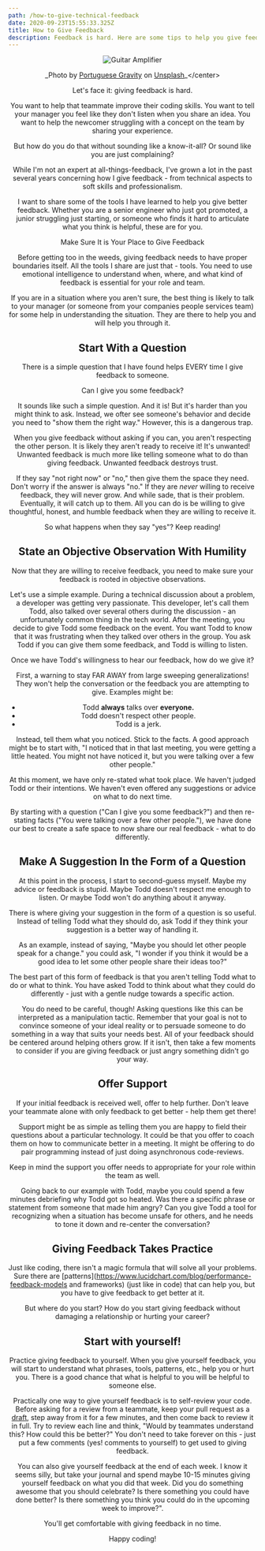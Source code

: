 ```yaml
---
path: /how-to-give-technical-feedback
date: 2020-09-23T15:55:33.325Z
title: How to Give Feedback
description: Feedback is hard. Here are some tips to help you give feedback well.
---
```

<center>

![Guitar Amplifier](../assets/portuguese-gravity-mflgvcy9ooy-unsplash.jpg)

_Photo by [Portuguese Gravity](https://unsplash.com/@portuguesegravity?utm_source=unsplash&amp;utm_medium=referral&amp;utm_content=creditCopyText) on [Unsplash](https://unsplash.com/s/photos/feedback-amplifier?utm_source=unsplash&amp;utm_medium=referral&amp;utm_content=creditCopyText\")_</center>

Let's face it: giving feedback is hard.

You want to help that teammate improve their coding skills. You want to tell your manager you feel like they don't listen when you share an idea. You want to help the newcomer struggling with a concept on the team by sharing your experience.

But how do you do that without sounding like a know-it-all? Or sound like you are just complaining?

While I'm not an expert at all-things-feedback, I've grown a lot in the past several years concerning how I give feedback - from technical aspects to soft skills and professionalism.

I want to share some of the tools I have learned to help you give better feedback. Whether you are a senior engineer who just got promoted, a junior struggling just starting, or someone who finds it hard to articulate what you think is helpful, these are for you.

Make Sure It is Your Place to Give Feedback

Before getting too in the weeds, giving feedback needs to have proper boundaries itself. All the tools I share are just that - tools. You need to use emotional intelligence to understand when, where, and what kind of feedback is essential for your role and team.

If you are in a situation where you aren't sure, the best thing is likely to talk to your manager (or someone from your companies people services team) for some help in understanding the situation. They are there to help you and will help you through it.

## Start With a Question

There is a simple question that I have found helps EVERY time I give feedback to someone.

Can I give you some feedback?

It sounds like such a simple question. And it is! But it's harder than you might think to ask. Instead, we ofter see someone's behavior and decide you need to "show them the right way." However, this is a dangerous trap.

When you give feedback without asking if you can, you aren't respecting the other person. It is likely they aren't ready to receive it! It's unwanted! Unwanted feedback is much more like telling someone what to do than giving feedback. Unwanted feedback destroys trust.

If they say "not right now" or "no," then give them the space they need. Don't worry if the answer is always "no." If they are *never* willing to receive feedback, they will never grow. And while sade, that is their problem. Eventually, it will catch up to them. All you can do is be willing to give thoughtful, honest, and humble feedback when they are willing to receive it.

So what happens when they say "yes"? Keep reading!

## State an Objective Observation With Humility

Now that they are willing to receive feedback, you need to make sure your feedback is rooted in objective observations.

Let's use a simple example. During a technical discussion about a problem, a developer was getting very passionate. This developer, let's call them Todd, also talked over several others during the discussion - an unfortunately common thing in the tech world. After the meeting, you decide to give Todd some feedback on the event. You want Todd to know that it was frustrating when they talked over others in the group. You ask Todd if you can give them some feedback, and Todd is willing to listen.

Once we have Todd's willingness to hear our feedback, how do we give it?

First, a warning to stay FAR AWAY from large sweeping generalizations! They won't help the conversation or the feedback you are attempting to give. Examples might be:

* Todd **always** talks over **everyone.**
* Todd doesn't respect other people.
* Todd is a jerk.

Instead, tell them what you noticed. Stick to the facts. A good approach might be to start with, "I noticed that in that last meeting, you were getting a little heated. You might not have noticed it, but you were talking over a few other people."

At this moment, we have only re-stated what took place. We haven't judged Todd or their intentions. We haven't even offered any suggestions or advice on what to do next time.

By starting with a question ("Can I give you some feedback?") and then re-stating facts ("You were talking over a few other people."), we have done our best to create a safe space to now share our real feedback - what to do differently.

## Make A Suggestion In the Form of a Question

At this point in the process, I start to second-guess myself. Maybe my advice or feedback is stupid. Maybe Todd doesn't respect me enough to listen. Or maybe Todd won't do anything about it anyway.

There is where giving your suggestion in the form of a question is so useful. Instead of telling Todd what they should do, ask Todd if they think your suggestion is a better way of handling it.

As an example, instead of saying, "Maybe you should let other people speak for a change." you could ask, "I wonder if you think it would be a good idea to let some other people share their ideas too?"

The best part of this form of feedback is that you aren't telling Todd what to do or what to think. You have asked Todd to think about what they could do differently - just with a gentle nudge towards a specific action.

You do need to be careful, though! Asking questions like this can be interpreted as a manipulation tactic. Remember that your goal is not to convince someone of your ideal reality or to persuade someone to do something in a way that suits your needs best. All of your feedback should be centered around helping others grow. If it isn't, then take a few moments to consider if you are giving feedback or just angry something didn't go your way.

## Offer Support

If your initial feedback is received well, offer to help further. Don't leave your teammate alone with only feedback to get better - help them get there!

Support might be as simple as telling them you are happy to field their questions about a particular technology. It could be that you offer to coach them on how to communicate better in a meeting. It might be offering to do pair programming instead of just doing asynchronous code-reviews.

Keep in mind the support you offer needs to appropriate for your role within the team as well.

Going back to our example with Todd, maybe you could spend a few minutes debriefing why Todd got so heated. Was there a specific phrase or statement from someone that made him angry? Can you give Todd a tool for recognizing when a situation has become unsafe for others, and he needs to tone it down and re-center the conversation?

## Giving Feedback Takes Practice

Just like coding, there isn't a magic formula that will solve all your problems. Sure there are \[patterns](https://www.lucidchart.com/blog/performance-feedback-models and frameworks) (just like in code) that can help you, but you have to give feedback to get better at it.

But where do you start? How do you start giving feedback without damaging a relationship or hurting your career?

## Start with yourself!

Practice giving feedback to yourself. When you give yourself feedback, you will start to understand what phrases, tools, patterns, etc., help you or hurt you. There is a good chance that what is helpful to you will be helpful to someone else.

Practically one way to give yourself feedback is to self-review your code. Before asking for a review from a teammate, keep your pull request as a [draft](https://github.blog/2019-02-14-introducing-draft-pull-requests/), step away from it for a few minutes, and then come back to review it in full. Try to review each line and think, "Would by teammates understand this? How could this be better?" You don't need to take forever on this - just put a few comments (yes! comments to yourself) to get used to giving feedback.

You can also give yourself feedback at the end of each week. I know it seems silly, but take your journal and spend maybe 10-15 minutes giving yourself feedback on what you did that week. Did you do something awesome that you should celebrate? Is there something you could have done better? Is there something you think you could do in the upcoming week to improve?".

You'll get comfortable with giving feedback in no time.

Happy coding!